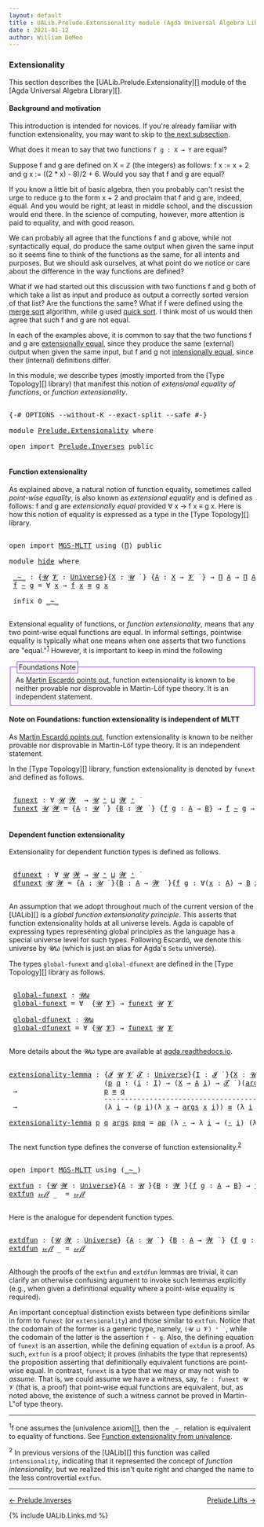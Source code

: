 ```yaml
---
layout: default
title : UALib.Prelude.Extensionality module (Agda Universal Algebra Library)
date : 2021-01-12
author: William DeMeo
---
```



### <a id="extensionality">Extensionality</a>

This section describes the [UALib.Prelude.Extensionality][] module of the [Agda Universal Algebra Library][].

#### <a id="background-and-motivation">Background and motivation</a>

This introduction is intended for novices.  If you're already familiar with function extensionality, you may want to skip to <a href="function-extensionality">the next subsection</a>.

What does it mean to say that two functions `f g : X → Y` are equal?

Suppose f and g are defined on X = ℤ (the integers) as follows: f x := x + 2 and g x := ((2 * x) - 8)/2 + 6.  Would you say that f and g are equal?

If you know a little bit of basic algebra, then you probably can't resist the urge to reduce g to the form x + 2 and proclaim that f and g are, indeed, equal.  And you would be right, at least in middle school, and the discussion would end there.  In the science of computing, however, more attention is paid to equality, and with good reason.

We can probably all agree that the functions f and g above, while not syntactically equal, do produce the same output when given the same input so it seems fine to think of the functions as the same, for all intents and purposes. But we should ask ourselves, at what point do we notice or care about the difference in the way functions are defined?

What if we had started out this discussion with two functions f and g both of which take a list as input and produce as output a correctly sorted version of that list?  Are the functions the same?  What if f were defined using the [merge sort](https://en.wikipedia.org/wiki/Merge_sort) algorithm, while g used [quick sort](https://en.wikipedia.org/wiki/Quicksort).  I think most of us would then agree that such f and g are not equal.

In each of the examples above, it is common to say that the two functions f and g are [extensionally equal](https://en.wikipedia.org/wiki/Extensionality), since they produce the same (external) output when given the same input, but f and g not [intensionally equal](https://en.wikipedia.org/wiki/Intension), since their (internal) definitions differ.

In this module, we describe types (mostly imported from the [Type Topology][] library) that manifest this notion of *extensional equality of functions*, or *function extensionality*.

<pre class="Agda">

<a id="2457" class="Symbol">{-#</a> <a id="2461" class="Keyword">OPTIONS</a> <a id="2469" class="Pragma">--without-K</a> <a id="2481" class="Pragma">--exact-split</a> <a id="2495" class="Pragma">--safe</a> <a id="2502" class="Symbol">#-}</a>

<a id="2507" class="Keyword">module</a> <a id="2514" href="Prelude.Extensionality.html" class="Module">Prelude.Extensionality</a> <a id="2537" class="Keyword">where</a>

<a id="2544" class="Keyword">open</a> <a id="2549" class="Keyword">import</a> <a id="2556" href="Prelude.Inverses.html" class="Module">Prelude.Inverses</a> <a id="2573" class="Keyword">public</a>

</pre>


#### <a id="function-extensionality">Function extensionality</a>

As explained above, a natural notion of function equality, sometimes called *point-wise equality*, is also known as *extensional equality* and is defined as follows: f and g are *extensionally equal* provided ∀ x → f x ≡ g x.  Here is how this notion of equality is expressed as a type in the [Type Topology][] library.

<pre class="Agda">

<a id="2995" class="Keyword">open</a> <a id="3000" class="Keyword">import</a> <a id="3007" href="MGS-MLTT.html" class="Module">MGS-MLTT</a> <a id="3016" class="Keyword">using</a> <a id="3022" class="Symbol">(</a><a id="3023" href="MGS-MLTT.html#3562" class="Function">Π</a><a id="3024" class="Symbol">)</a> <a id="3026" class="Keyword">public</a>

<a id="3034" class="Keyword">module</a> <a id="hide"></a><a id="3041" href="Prelude.Extensionality.html#3041" class="Module">hide</a> <a id="3046" class="Keyword">where</a>

 <a id="hide._∼_"></a><a id="3054" href="Prelude.Extensionality.html#3054" class="Function Operator">_∼_</a> <a id="3058" class="Symbol">:</a> <a id="3060" class="Symbol">{</a><a id="3061" href="Prelude.Extensionality.html#3061" class="Bound">𝓤</a> <a id="3063" href="Prelude.Extensionality.html#3063" class="Bound">𝓥</a> <a id="3065" class="Symbol">:</a> <a id="3067" href="universes.html#551" class="Postulate">Universe</a><a id="3075" class="Symbol">}{</a><a id="3077" href="Prelude.Extensionality.html#3077" class="Bound">X</a> <a id="3079" class="Symbol">:</a> <a id="3081" href="Prelude.Extensionality.html#3061" class="Bound">𝓤</a> <a id="3083" href="universes.html#758" class="Function Operator">̇</a> <a id="3085" class="Symbol">}</a> <a id="3087" class="Symbol">{</a><a id="3088" href="Prelude.Extensionality.html#3088" class="Bound">A</a> <a id="3090" class="Symbol">:</a> <a id="3092" href="Prelude.Extensionality.html#3077" class="Bound">X</a> <a id="3094" class="Symbol">→</a> <a id="3096" href="Prelude.Extensionality.html#3063" class="Bound">𝓥</a> <a id="3098" href="universes.html#758" class="Function Operator">̇</a> <a id="3100" class="Symbol">}</a> <a id="3102" class="Symbol">→</a> <a id="3104" href="MGS-MLTT.html#3562" class="Function">Π</a> <a id="3106" href="Prelude.Extensionality.html#3088" class="Bound">A</a> <a id="3108" class="Symbol">→</a> <a id="3110" href="MGS-MLTT.html#3562" class="Function">Π</a> <a id="3112" href="Prelude.Extensionality.html#3088" class="Bound">A</a> <a id="3114" class="Symbol">→</a> <a id="3116" href="Prelude.Extensionality.html#3061" class="Bound">𝓤</a> <a id="3118" href="Agda.Primitive.html#636" class="Primitive Operator">⊔</a> <a id="3120" href="Prelude.Extensionality.html#3063" class="Bound">𝓥</a> <a id="3122" href="universes.html#758" class="Function Operator">̇</a>
 <a id="3125" href="Prelude.Extensionality.html#3125" class="Bound">f</a> <a id="3127" href="Prelude.Extensionality.html#3054" class="Function Operator">∼</a> <a id="3129" href="Prelude.Extensionality.html#3129" class="Bound">g</a> <a id="3131" class="Symbol">=</a> <a id="3133" class="Symbol">∀</a> <a id="3135" href="Prelude.Extensionality.html#3135" class="Bound">x</a> <a id="3137" class="Symbol">→</a> <a id="3139" href="Prelude.Extensionality.html#3125" class="Bound">f</a> <a id="3141" href="Prelude.Extensionality.html#3135" class="Bound">x</a> <a id="3143" href="Prelude.Inverses.html#620" class="Datatype Operator">≡</a> <a id="3145" href="Prelude.Extensionality.html#3129" class="Bound">g</a> <a id="3147" href="Prelude.Extensionality.html#3135" class="Bound">x</a>

 <a id="3151" class="Keyword">infix</a> <a id="3157" class="Number">0</a> <a id="3159" href="Prelude.Extensionality.html#3054" class="Function Operator">_∼_</a>

</pre>


Extensional equality of functions, or *function extensionality*, means that any two point-wise equal functions are equal. In informal settings, pointwise equality is typically what one means when one asserts that two functions are "equal."<sup>[1](Prelude.Extensionality.html#fn1)</sup> However, it is important to keep in mind the following

<fieldset style="border: 1px #A020F0 solid">
<legend style="border: 1px #A020F0 solid;margin-left: 0.2em; padding: 0.2em 0.2em ">Foundations Note</legend>
As <a href="https://www.cs.bham.ac.uk/~mhe/HoTT-UF-in-Agda-Lecture-Notes/HoTT-UF-Agda.html#funextfromua">Martin Escardó points out</a>, function extensionality is known to be neither provable nor disprovable in Martin-Löf type theory. It is an independent statement.
</fieldset>


<div class="fnote" id="bill_to">
<h4><a id="note-on-foundations-function-extensionality-is-independent-of-MLTT">Note on Foundations: function extensionality is independent of MLTT</a></h4>

As <a href="https://www.cs.bham.ac.uk/~mhe/HoTT-UF-in-Agda-Lecture-Notes/HoTT-UF-Agda.html#funextfromua">Martin Escardó points out</a>, function extensionality is known to be neither provable nor disprovable in Martin-Löf type theory. It is an independent statement.
</div>


In the [Type Topology][] library, function extensionality is denoted by `funext` and defined as follows.

<pre class="Agda">

 <a id="hide.funext"></a><a id="4543" href="Prelude.Extensionality.html#4543" class="Function">funext</a> <a id="4550" class="Symbol">:</a> <a id="4552" class="Symbol">∀</a> <a id="4554" href="Prelude.Extensionality.html#4554" class="Bound">𝓤</a> <a id="4556" href="Prelude.Extensionality.html#4556" class="Bound">𝓦</a>  <a id="4559" class="Symbol">→</a> <a id="4561" href="Prelude.Extensionality.html#4554" class="Bound">𝓤</a> <a id="4563" href="universes.html#527" class="Primitive Operator">⁺</a> <a id="4565" href="Agda.Primitive.html#636" class="Primitive Operator">⊔</a> <a id="4567" href="Prelude.Extensionality.html#4556" class="Bound">𝓦</a> <a id="4569" href="universes.html#527" class="Primitive Operator">⁺</a> <a id="4571" href="universes.html#758" class="Function Operator">̇</a>
 <a id="4574" href="Prelude.Extensionality.html#4543" class="Function">funext</a> <a id="4581" href="Prelude.Extensionality.html#4581" class="Bound">𝓤</a> <a id="4583" href="Prelude.Extensionality.html#4583" class="Bound">𝓦</a> <a id="4585" class="Symbol">=</a> <a id="4587" class="Symbol">{</a><a id="4588" href="Prelude.Extensionality.html#4588" class="Bound">A</a> <a id="4590" class="Symbol">:</a> <a id="4592" href="Prelude.Extensionality.html#4581" class="Bound">𝓤</a> <a id="4594" href="universes.html#758" class="Function Operator">̇</a> <a id="4596" class="Symbol">}</a> <a id="4598" class="Symbol">{</a><a id="4599" href="Prelude.Extensionality.html#4599" class="Bound">B</a> <a id="4601" class="Symbol">:</a> <a id="4603" href="Prelude.Extensionality.html#4583" class="Bound">𝓦</a> <a id="4605" href="universes.html#758" class="Function Operator">̇</a> <a id="4607" class="Symbol">}</a> <a id="4609" class="Symbol">{</a><a id="4610" href="Prelude.Extensionality.html#4610" class="Bound">f</a> <a id="4612" href="Prelude.Extensionality.html#4612" class="Bound">g</a> <a id="4614" class="Symbol">:</a> <a id="4616" href="Prelude.Extensionality.html#4588" class="Bound">A</a> <a id="4618" class="Symbol">→</a> <a id="4620" href="Prelude.Extensionality.html#4599" class="Bound">B</a><a id="4621" class="Symbol">}</a> <a id="4623" class="Symbol">→</a> <a id="4625" href="Prelude.Extensionality.html#4610" class="Bound">f</a> <a id="4627" href="Prelude.Extensionality.html#3054" class="Function Operator">∼</a> <a id="4629" href="Prelude.Extensionality.html#4612" class="Bound">g</a> <a id="4631" class="Symbol">→</a> <a id="4633" href="Prelude.Extensionality.html#4610" class="Bound">f</a> <a id="4635" href="Prelude.Inverses.html#620" class="Datatype Operator">≡</a> <a id="4637" href="Prelude.Extensionality.html#4612" class="Bound">g</a>

</pre>





#### <a id="dependent-function-extensionality">Dependent function extensionality</a>

Extensionality for dependent function types is defined as follows.

<pre class="Agda">

 <a id="hide.dfunext"></a><a id="4825" href="Prelude.Extensionality.html#4825" class="Function">dfunext</a> <a id="4833" class="Symbol">:</a> <a id="4835" class="Symbol">∀</a> <a id="4837" href="Prelude.Extensionality.html#4837" class="Bound">𝓤</a> <a id="4839" href="Prelude.Extensionality.html#4839" class="Bound">𝓦</a> <a id="4841" class="Symbol">→</a> <a id="4843" href="Prelude.Extensionality.html#4837" class="Bound">𝓤</a> <a id="4845" href="universes.html#527" class="Primitive Operator">⁺</a> <a id="4847" href="Agda.Primitive.html#636" class="Primitive Operator">⊔</a> <a id="4849" href="Prelude.Extensionality.html#4839" class="Bound">𝓦</a> <a id="4851" href="universes.html#527" class="Primitive Operator">⁺</a> <a id="4853" href="universes.html#758" class="Function Operator">̇</a>
 <a id="4856" href="Prelude.Extensionality.html#4825" class="Function">dfunext</a> <a id="4864" href="Prelude.Extensionality.html#4864" class="Bound">𝓤</a> <a id="4866" href="Prelude.Extensionality.html#4866" class="Bound">𝓦</a> <a id="4868" class="Symbol">=</a> <a id="4870" class="Symbol">{</a><a id="4871" href="Prelude.Extensionality.html#4871" class="Bound">A</a> <a id="4873" class="Symbol">:</a> <a id="4875" href="Prelude.Extensionality.html#4864" class="Bound">𝓤</a> <a id="4877" href="universes.html#758" class="Function Operator">̇</a> <a id="4879" class="Symbol">}{</a><a id="4881" href="Prelude.Extensionality.html#4881" class="Bound">B</a> <a id="4883" class="Symbol">:</a> <a id="4885" href="Prelude.Extensionality.html#4871" class="Bound">A</a> <a id="4887" class="Symbol">→</a> <a id="4889" href="Prelude.Extensionality.html#4866" class="Bound">𝓦</a> <a id="4891" href="universes.html#758" class="Function Operator">̇</a> <a id="4893" class="Symbol">}{</a><a id="4895" href="Prelude.Extensionality.html#4895" class="Bound">f</a> <a id="4897" href="Prelude.Extensionality.html#4897" class="Bound">g</a> <a id="4899" class="Symbol">:</a> <a id="4901" class="Symbol">∀(</a><a id="4903" href="Prelude.Extensionality.html#4903" class="Bound">x</a> <a id="4905" class="Symbol">:</a> <a id="4907" href="Prelude.Extensionality.html#4871" class="Bound">A</a><a id="4908" class="Symbol">)</a> <a id="4910" class="Symbol">→</a> <a id="4912" href="Prelude.Extensionality.html#4881" class="Bound">B</a> <a id="4914" href="Prelude.Extensionality.html#4903" class="Bound">x</a><a id="4915" class="Symbol">}</a> <a id="4917" class="Symbol">→</a>  <a id="4920" href="Prelude.Extensionality.html#4895" class="Bound">f</a> <a id="4922" href="Prelude.Extensionality.html#3054" class="Function Operator">∼</a> <a id="4924" href="Prelude.Extensionality.html#4897" class="Bound">g</a>  <a id="4927" class="Symbol">→</a>  <a id="4930" href="Prelude.Extensionality.html#4895" class="Bound">f</a> <a id="4932" href="Prelude.Inverses.html#620" class="Datatype Operator">≡</a> <a id="4934" href="Prelude.Extensionality.html#4897" class="Bound">g</a>

</pre>

An assumption that we adopt throughout much of the current version of the [UALib][] is a *global function extensionality principle*. This asserts that function extensionality holds at all universe levels. Agda is capable of expressing types representing global principles as the language has a special universe level for such types.  Following Escardó, we denote this universe by 𝓤ω (which is just an alias for Agda's `Setω` universe).

The types `global-funext` and `global-dfunext` are defined in the [Type Topology][] library as follows.

<pre class="Agda">

 <a id="hide.global-funext"></a><a id="5506" href="Prelude.Extensionality.html#5506" class="Function">global-funext</a> <a id="5520" class="Symbol">:</a> <a id="5522" href="universes.html#580" class="Primitive">𝓤ω</a>
 <a id="5526" href="Prelude.Extensionality.html#5506" class="Function">global-funext</a> <a id="5540" class="Symbol">=</a> <a id="5542" class="Symbol">∀</a>  <a id="5545" class="Symbol">{</a><a id="5546" href="Prelude.Extensionality.html#5546" class="Bound">𝓤</a> <a id="5548" href="Prelude.Extensionality.html#5548" class="Bound">𝓥</a><a id="5549" class="Symbol">}</a> <a id="5551" class="Symbol">→</a> <a id="5553" href="Prelude.Extensionality.html#4543" class="Function">funext</a> <a id="5560" href="Prelude.Extensionality.html#5546" class="Bound">𝓤</a> <a id="5562" href="Prelude.Extensionality.html#5548" class="Bound">𝓥</a>

 <a id="hide.global-dfunext"></a><a id="5566" href="Prelude.Extensionality.html#5566" class="Function">global-dfunext</a> <a id="5581" class="Symbol">:</a> <a id="5583" href="universes.html#580" class="Primitive">𝓤ω</a>
 <a id="5587" href="Prelude.Extensionality.html#5566" class="Function">global-dfunext</a> <a id="5602" class="Symbol">=</a> <a id="5604" class="Symbol">∀</a> <a id="5606" class="Symbol">{</a><a id="5607" href="Prelude.Extensionality.html#5607" class="Bound">𝓤</a> <a id="5609" href="Prelude.Extensionality.html#5609" class="Bound">𝓥</a><a id="5610" class="Symbol">}</a> <a id="5612" class="Symbol">→</a> <a id="5614" href="Prelude.Extensionality.html#4543" class="Function">funext</a> <a id="5621" href="Prelude.Extensionality.html#5607" class="Bound">𝓤</a> <a id="5623" href="Prelude.Extensionality.html#5609" class="Bound">𝓥</a>

</pre>


More details about the 𝓤ω type are available at [agda.readthedocs.io](https://agda.readthedocs.io/en/latest/language/universe-levels.html#expressions-of-kind-set).


<pre class="Agda">

<a id="extensionality-lemma"></a><a id="5819" href="Prelude.Extensionality.html#5819" class="Function">extensionality-lemma</a> <a id="5840" class="Symbol">:</a> <a id="5842" class="Symbol">{</a><a id="5843" href="Prelude.Extensionality.html#5843" class="Bound">𝓘</a> <a id="5845" href="Prelude.Extensionality.html#5845" class="Bound">𝓤</a> <a id="5847" href="Prelude.Extensionality.html#5847" class="Bound">𝓥</a> <a id="5849" href="Prelude.Extensionality.html#5849" class="Bound">𝓣</a> <a id="5851" class="Symbol">:</a> <a id="5853" href="universes.html#551" class="Postulate">Universe</a><a id="5861" class="Symbol">}{</a><a id="5863" href="Prelude.Extensionality.html#5863" class="Bound">I</a> <a id="5865" class="Symbol">:</a> <a id="5867" href="Prelude.Extensionality.html#5843" class="Bound">𝓘</a> <a id="5869" href="universes.html#758" class="Function Operator">̇</a> <a id="5871" class="Symbol">}{</a><a id="5873" href="Prelude.Extensionality.html#5873" class="Bound">X</a> <a id="5875" class="Symbol">:</a> <a id="5877" href="Prelude.Extensionality.html#5845" class="Bound">𝓤</a> <a id="5879" href="universes.html#758" class="Function Operator">̇</a> <a id="5881" class="Symbol">}{</a><a id="5883" href="Prelude.Extensionality.html#5883" class="Bound">A</a> <a id="5885" class="Symbol">:</a> <a id="5887" href="Prelude.Extensionality.html#5863" class="Bound">I</a> <a id="5889" class="Symbol">→</a> <a id="5891" href="Prelude.Extensionality.html#5847" class="Bound">𝓥</a> <a id="5893" href="universes.html#758" class="Function Operator">̇</a> <a id="5895" class="Symbol">}</a>
                       <a id="5920" class="Symbol">(</a><a id="5921" href="Prelude.Extensionality.html#5921" class="Bound">p</a> <a id="5923" href="Prelude.Extensionality.html#5923" class="Bound">q</a> <a id="5925" class="Symbol">:</a> <a id="5927" class="Symbol">(</a><a id="5928" href="Prelude.Extensionality.html#5928" class="Bound">i</a> <a id="5930" class="Symbol">:</a> <a id="5932" href="Prelude.Extensionality.html#5863" class="Bound">I</a><a id="5933" class="Symbol">)</a> <a id="5935" class="Symbol">→</a> <a id="5937" class="Symbol">(</a><a id="5938" href="Prelude.Extensionality.html#5873" class="Bound">X</a> <a id="5940" class="Symbol">→</a> <a id="5942" href="Prelude.Extensionality.html#5883" class="Bound">A</a> <a id="5944" href="Prelude.Extensionality.html#5928" class="Bound">i</a><a id="5945" class="Symbol">)</a> <a id="5947" class="Symbol">→</a> <a id="5949" href="Prelude.Extensionality.html#5849" class="Bound">𝓣</a> <a id="5951" href="universes.html#758" class="Function Operator">̇</a> <a id="5953" class="Symbol">)(</a><a id="5955" href="Prelude.Extensionality.html#5955" class="Bound">args</a> <a id="5960" class="Symbol">:</a> <a id="5962" href="Prelude.Extensionality.html#5873" class="Bound">X</a> <a id="5964" class="Symbol">→</a> <a id="5966" class="Symbol">(</a><a id="5967" href="MGS-MLTT.html#3562" class="Function">Π</a> <a id="5969" href="Prelude.Extensionality.html#5883" class="Bound">A</a><a id="5970" class="Symbol">))</a>
 <a id="5974" class="Symbol">→</a>                     <a id="5996" href="Prelude.Extensionality.html#5921" class="Bound">p</a> <a id="5998" href="Prelude.Inverses.html#620" class="Datatype Operator">≡</a> <a id="6000" href="Prelude.Extensionality.html#5923" class="Bound">q</a>
                       <a id="6025" class="Comment">-------------------------------------------------------------</a>
 <a id="6088" class="Symbol">→</a>                     <a id="6110" class="Symbol">(λ</a> <a id="6113" href="Prelude.Extensionality.html#6113" class="Bound">i</a> <a id="6115" class="Symbol">→</a> <a id="6117" class="Symbol">(</a><a id="6118" href="Prelude.Extensionality.html#5921" class="Bound">p</a> <a id="6120" href="Prelude.Extensionality.html#6113" class="Bound">i</a><a id="6121" class="Symbol">)(λ</a> <a id="6125" href="Prelude.Extensionality.html#6125" class="Bound">x</a> <a id="6127" class="Symbol">→</a> <a id="6129" href="Prelude.Extensionality.html#5955" class="Bound">args</a> <a id="6134" href="Prelude.Extensionality.html#6125" class="Bound">x</a> <a id="6136" href="Prelude.Extensionality.html#6113" class="Bound">i</a><a id="6137" class="Symbol">))</a> <a id="6140" href="Prelude.Inverses.html#620" class="Datatype Operator">≡</a> <a id="6142" class="Symbol">(λ</a> <a id="6145" href="Prelude.Extensionality.html#6145" class="Bound">i</a> <a id="6147" class="Symbol">→</a> <a id="6149" class="Symbol">(</a><a id="6150" href="Prelude.Extensionality.html#5923" class="Bound">q</a> <a id="6152" href="Prelude.Extensionality.html#6145" class="Bound">i</a><a id="6153" class="Symbol">)(λ</a> <a id="6157" href="Prelude.Extensionality.html#6157" class="Bound">x</a> <a id="6159" class="Symbol">→</a> <a id="6161" href="Prelude.Extensionality.html#5955" class="Bound">args</a> <a id="6166" href="Prelude.Extensionality.html#6157" class="Bound">x</a> <a id="6168" href="Prelude.Extensionality.html#6145" class="Bound">i</a><a id="6169" class="Symbol">))</a>

<a id="6173" href="Prelude.Extensionality.html#5819" class="Function">extensionality-lemma</a> <a id="6194" href="Prelude.Extensionality.html#6194" class="Bound">p</a> <a id="6196" href="Prelude.Extensionality.html#6196" class="Bound">q</a> <a id="6198" href="Prelude.Extensionality.html#6198" class="Bound">args</a> <a id="6203" href="Prelude.Extensionality.html#6203" class="Bound">p≡q</a> <a id="6207" class="Symbol">=</a> <a id="6209" href="MGS-MLTT.html#6613" class="Function">ap</a> <a id="6212" class="Symbol">(λ</a> <a id="6215" href="Prelude.Extensionality.html#6215" class="Bound">-</a> <a id="6217" class="Symbol">→</a> <a id="6219" class="Symbol">λ</a> <a id="6221" href="Prelude.Extensionality.html#6221" class="Bound">i</a> <a id="6223" class="Symbol">→</a> <a id="6225" class="Symbol">(</a><a id="6226" href="Prelude.Extensionality.html#6215" class="Bound">-</a> <a id="6228" href="Prelude.Extensionality.html#6221" class="Bound">i</a><a id="6229" class="Symbol">)</a> <a id="6231" class="Symbol">(λ</a> <a id="6234" href="Prelude.Extensionality.html#6234" class="Bound">x</a> <a id="6236" class="Symbol">→</a> <a id="6238" href="Prelude.Extensionality.html#6198" class="Bound">args</a> <a id="6243" href="Prelude.Extensionality.html#6234" class="Bound">x</a> <a id="6245" href="Prelude.Extensionality.html#6221" class="Bound">i</a><a id="6246" class="Symbol">))</a> <a id="6249" href="Prelude.Extensionality.html#6203" class="Bound">p≡q</a>

</pre>

The next function type defines the converse of function extensionality.<sup>[2](Prelude.Extensionality.html#fn2)</sup></a>

<pre class="Agda">

<a id="6404" class="Keyword">open</a> <a id="6409" class="Keyword">import</a> <a id="6416" href="MGS-MLTT.html" class="Module">MGS-MLTT</a> <a id="6425" class="Keyword">using</a> <a id="6431" class="Symbol">(</a><a id="6432" href="MGS-MLTT.html#6747" class="Function Operator">_∼_</a><a id="6435" class="Symbol">)</a>

<a id="extfun"></a><a id="6438" href="Prelude.Extensionality.html#6438" class="Function">extfun</a> <a id="6445" class="Symbol">:</a> <a id="6447" class="Symbol">{</a><a id="6448" href="Prelude.Extensionality.html#6448" class="Bound">𝓤</a> <a id="6450" href="Prelude.Extensionality.html#6450" class="Bound">𝓦</a> <a id="6452" class="Symbol">:</a> <a id="6454" href="universes.html#551" class="Postulate">Universe</a><a id="6462" class="Symbol">}{</a><a id="6464" href="Prelude.Extensionality.html#6464" class="Bound">A</a> <a id="6466" class="Symbol">:</a> <a id="6468" href="Prelude.Extensionality.html#6448" class="Bound">𝓤</a> <a id="6470" href="universes.html#758" class="Function Operator">̇</a><a id="6471" class="Symbol">}{</a><a id="6473" href="Prelude.Extensionality.html#6473" class="Bound">B</a> <a id="6475" class="Symbol">:</a> <a id="6477" href="Prelude.Extensionality.html#6450" class="Bound">𝓦</a> <a id="6479" href="universes.html#758" class="Function Operator">̇</a><a id="6480" class="Symbol">}{</a><a id="6482" href="Prelude.Extensionality.html#6482" class="Bound">f</a> <a id="6484" href="Prelude.Extensionality.html#6484" class="Bound">g</a> <a id="6486" class="Symbol">:</a> <a id="6488" href="Prelude.Extensionality.html#6464" class="Bound">A</a> <a id="6490" class="Symbol">→</a> <a id="6492" href="Prelude.Extensionality.html#6473" class="Bound">B</a><a id="6493" class="Symbol">}</a> <a id="6495" class="Symbol">→</a> <a id="6497" href="Prelude.Extensionality.html#6482" class="Bound">f</a> <a id="6499" href="Prelude.Inverses.html#620" class="Datatype Operator">≡</a> <a id="6501" href="Prelude.Extensionality.html#6484" class="Bound">g</a>  <a id="6504" class="Symbol">→</a>  <a id="6507" href="Prelude.Extensionality.html#6482" class="Bound">f</a> <a id="6509" href="MGS-MLTT.html#6747" class="Function Operator">∼</a> <a id="6511" href="Prelude.Extensionality.html#6484" class="Bound">g</a>
<a id="6513" href="Prelude.Extensionality.html#6438" class="Function">extfun</a> <a id="6520" href="Prelude.Inverses.html#634" class="InductiveConstructor">𝓇ℯ𝒻𝓁</a> <a id="6525" class="Symbol">_</a>  <a id="6528" class="Symbol">=</a> <a id="6530" href="Prelude.Inverses.html#634" class="InductiveConstructor">𝓇ℯ𝒻𝓁</a>

</pre>

Here is the analogue for dependent function types.

<pre class="Agda">

<a id="extdfun"></a><a id="6614" href="Prelude.Extensionality.html#6614" class="Function">extdfun</a> <a id="6622" class="Symbol">:</a> <a id="6624" class="Symbol">{</a><a id="6625" href="Prelude.Extensionality.html#6625" class="Bound">𝓤</a> <a id="6627" href="Prelude.Extensionality.html#6627" class="Bound">𝓦</a> <a id="6629" class="Symbol">:</a> <a id="6631" href="universes.html#551" class="Postulate">Universe</a><a id="6639" class="Symbol">}</a> <a id="6641" class="Symbol">{</a><a id="6642" href="Prelude.Extensionality.html#6642" class="Bound">A</a> <a id="6644" class="Symbol">:</a> <a id="6646" href="Prelude.Extensionality.html#6625" class="Bound">𝓤</a> <a id="6648" href="universes.html#758" class="Function Operator">̇</a> <a id="6650" class="Symbol">}</a> <a id="6652" class="Symbol">{</a><a id="6653" href="Prelude.Extensionality.html#6653" class="Bound">B</a> <a id="6655" class="Symbol">:</a> <a id="6657" href="Prelude.Extensionality.html#6642" class="Bound">A</a> <a id="6659" class="Symbol">→</a> <a id="6661" href="Prelude.Extensionality.html#6627" class="Bound">𝓦</a> <a id="6663" href="universes.html#758" class="Function Operator">̇</a> <a id="6665" class="Symbol">}</a> <a id="6667" class="Symbol">{</a><a id="6668" href="Prelude.Extensionality.html#6668" class="Bound">f</a> <a id="6670" href="Prelude.Extensionality.html#6670" class="Bound">g</a> <a id="6672" class="Symbol">:</a> <a id="6674" href="MGS-MLTT.html#3562" class="Function">Π</a> <a id="6676" href="Prelude.Extensionality.html#6653" class="Bound">B</a><a id="6677" class="Symbol">}</a> <a id="6679" class="Symbol">→</a> <a id="6681" href="Prelude.Extensionality.html#6668" class="Bound">f</a> <a id="6683" href="Prelude.Inverses.html#620" class="Datatype Operator">≡</a> <a id="6685" href="Prelude.Extensionality.html#6670" class="Bound">g</a> <a id="6687" class="Symbol">→</a> <a id="6689" href="Prelude.Extensionality.html#6668" class="Bound">f</a> <a id="6691" href="MGS-MLTT.html#6747" class="Function Operator">∼</a> <a id="6693" href="Prelude.Extensionality.html#6670" class="Bound">g</a>
<a id="6695" href="Prelude.Extensionality.html#6614" class="Function">extdfun</a> <a id="6703" href="Prelude.Inverses.html#634" class="InductiveConstructor">𝓇ℯ𝒻𝓁</a> <a id="6708" class="Symbol">_</a> <a id="6710" class="Symbol">=</a> <a id="6712" href="Prelude.Inverses.html#634" class="InductiveConstructor">𝓇ℯ𝒻𝓁</a>

</pre>


Although the proofs of the `extfun` and `extdfun` lemmas are trivial, it can clarify an otherwise confusing argument to invoke such lemmas explicitly (e.g., when given a definitional equality where a point-wise equality is required).

An important conceptual distinction exists between type definitions similar in form to `funext` (or `extensionality`) and those similar to `extfun`.  Notice that the codomain of the former is a generic type, namely, `(𝓤 ⊔ 𝓥) ⁺ ̇ `, while the codomain of the latter is the assertion `f ∼ g`.  Also, the defining equation of `funext` is an assertion, while the defining equation of `extdun` is a proof.  As such, `extfun` is a proof object; it proves (inhabits the type that represents) the proposition asserting that definitionally equivalent functions are point-wise equal. In contrast, `funext` is a type that we may or may not wish to *assume*.  That is, we could assume we have a witness, say, `fe : funext 𝓤 𝓥` (that is, a proof) that point-wise equal functions are equivalent, but, as noted above, the existence of such a witness cannot be proved in Martin-L\"of type theory.

-------------------------------------

<span class="footnote" id="fn1"><sup>1</sup>f one assumes the [univalence axiom][], then the `_∼_` relation is equivalent to equality of functions.  See [Function extensionality from univalence](https://www.cs.bham.ac.uk/~mhe/HoTT-UF-in-Agda-Lecture-Notes/HoTT-UF-Agda.html#funextfromua).</span>

<span class="footnote" id="fn2"><sup>2</sup> In previous versions of the [UALib][] this function was called `intensionality`, indicating that it represented the concept of *function intensionality*, but we realized this isn't quite right and changed the name to the less controvertial `extfun`.</span> 


--------------------

[← Prelude.Inverses](Prelude.Inverses.html)
<span style="float:right;">[Prelude.Lifts →](Prelude.Lifts.html)</span>

{% include UALib.Links.md %}
